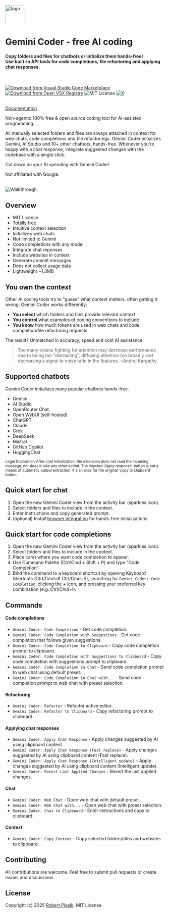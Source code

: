 <div >
    <img src="https://raw.githubusercontent.com/robertpiosik/gemini-coder/refs/heads/master/packages/vscode/media/logo.png" alt="logo" width="60">
  <br/>
  <h1>Gemini Coder - free AI coding</h1>
  <h4>Copy folders and files for chatbots or initialize them hands-free!<br/>
  Use built-in API tools for code completions, file refactoring and applying chat responses.</h4>
  <br/>

<a href="https://marketplace.visualstudio.com/items?itemName=robertpiosik.gemini-coder"><img src="https://img.shields.io/badge/Download-VS_Code_Marketplace-blue" alt="Download from Visual Studio Code Marketplace"></a>
<a href="https://open-vsx.org/extension/robertpiosik/gemini-coder"><img src="https://img.shields.io/badge/Download-Open_VSX_Registry-blue" alt="Download from Open VSX Registry"></a>
<img src="https://img.shields.io/badge/License-MIT-green.svg" alt="MIT License">
<a href="https://x.com/intent/follow?screen_name=robertpiosik"><img src="https://img.shields.io/badge/Follow-black?logo=x&amp;logoColor=white" alt="X"></a>
<br/>
<br/>

</div>

<a href="https://gemini-coder.netlify.app/">Documentation</a>

Non-agentic 100% free & open source coding tool for AI-assisted programming.

All manually selected folders and files are always attached in context for web chats, code completions and file refactorings. Gemini Coder initializes Gemini, AI Studio and 10+ other chatbots, hands-free. Whenever you're happy with a chat response, integrate suggested changes with the codebase with a single click.

Cut down on your AI spending with Gemini Coder!

Not affiliated with Google.

<br/>

<img src="https://github.com/robertpiosik/gemini-coder/raw/HEAD/packages/shared/src/media/walkthrough.gif" alt="Walkthrough" />

<br/>

## Overview

- MIT License
- Totally free
- Intuitive context selection
- Initializes web chats
- Not limited to Gemini
- Code completions with any model
- Integrate chat reponses
- Include websites in context
- Generate commit messages
- Does not collect usage data
- Lightweight ~1.3MB

## You own the context

Other AI coding tools try to "guess" what context matters, often getting it wrong. Gemini Coder works differently:

- **You select** which folders and files provide relevant context
- **You control** what examples of coding conventions to include
- **You know** how much tokens are used in web chats and code completion/file refactoring requests

The result? Unmatched in accuracy, speed and cost AI assistance.

> Too many tokens fighting for attention may _decrease_ performance due to being too "distracting", diffusing attention too broadly and decreasing a signal to noise ratio in the features. ~Andrej Karpathy

## Supported chatbots

Gemini Coder initializes many popular chatbots hands-free.

- Gemini
- AI Studio
- OpenRouter Chat
- Open WebUI (self-hosted)
- ChatGPT
- Claude
- Grok
- DeepSeek
- Mistral
- GitHub Copilot
- HuggingChat

<small>Legal Disclaimer: After chat initialization, the extension does not read the incoming message, nor does it take any other action. The injected 'Apply response' button is not a means of automatic output extraction, it's an alias for the original 'copy to clipboard' button.</small>

## Quick start for chat

1. Open the new Gemini Coder view from the activity bar (sparkles icon).
2. Select folders and files to include in the context.
3. Enter instructions and copy generated prompt.
4. (optional) Install [browser integration](https://gemini-coder.netlify.app/docs/installation/web-browser-integration) for hands-free initializations.

## Quick start for code completions

1. Open the new Gemini Coder view from the activity bar (sparkles icon).
2. Select folders and files to include in the context.
3. Place caret where you want code completion to appear.
4. Use Command Palette (Ctrl/Cmd + Shift + P) and type "Code Completion".
5. Bind the command to a keyboard shortcut by opening Keyboard Shortcuts (Ctrl/Cmd+K Ctrl/Cmd+S), searching for `Gemini Coder: Code Completion`, clicking the + icon, and pressing your preferred key combination (e.g. Ctrl/Cmd+I).

## Commands

#### Code completions

- `Gemini Coder: Code Completion` - Get code completion.
- `Gemini Coder: Code Completion with Suggestions` - Get code completion that follows given suggestions.
- `Gemini Coder: Code Completion to Clipboard` - Copy code completion prompt to clipboard.
- `Gemini Coder: Code Completion with Suggestions to Clipboard` - Copy code completion with suggestions prompt to clipboard.
- `Gemini Coder: Code Completion in Chat` - Send code completion prompt to web chat using default preset.
- `Gemini Coder: Code Completion in Chat with...` - Send code completion prompt to web chat with preset selection.

#### Refactoring

- `Gemini Coder: Refactor` - Refactor active editor.
- `Gemini Coder: Refactor to Clipboard` - Copy refactoring prompt to clipboard.

#### Applying chat responses

- `Gemini Coder: Apply Chat Response` - Apply changes suggested by AI using clipboard content.
- `Gemini Coder: Apply Chat Response (Fast replace)` - Apply changes suggested by AI using clipboard content (Fast replace).
- `Gemini Coder: Apply Chat Response (Intelligent update)` - Apply changes suggested by AI using clipboard content (Intelligent update).
- `Gemini Coder: Revert Last Applied Changes` - Revert the last applied changes.

#### Chat

- `Gemini Coder: Web Chat` - Open web chat with default preset.
- `Gemini Coder: Web Chat with...` - Open web chat with preset selection.
- `Gemini Coder: Chat to Clipboard` - Enter instructions and copy to clipboard.

#### Context

- `Gemini Coder: Copy Context` - Copy selected folders/files and websites to clipboard.

## Contributing

All contributions are welcome. Feel free to submit pull requests or create issues and discussions.

## License

Copyright (c) 2025 [Robert Piosik](https://buymeacoffee.com/robertpiosik). MIT License.
